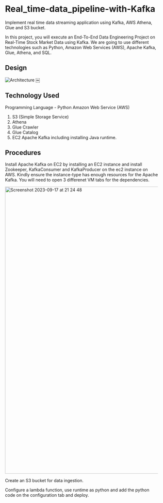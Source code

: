 # Real_time-data_pipeline-with-Kafka
Implement real time data streaming application using Kafka, AWS Athena, Glue and S3 bucket.



In this project, you will execute an End-To-End Data Engineering Project on Real-Time Stock Market Data using Kafka.
We are going to use different technologies such as Python, Amazon Web Services (AWS), Apache Kafka, Glue, Athena, and SQL.

## Design

![Architecture](https://github.com/Mamiololo01/Real_time-data_pipeline-with-Kafka/assets/67044030/4f00a623-8343-47c0-a8e9-708f6d11b220)
￼

## Technology Used
Programming Language - Python
Amazon Web Service (AWS)
1. S3 (Simple Storage Service)
2. Athena
3. Glue Crawler
4. Glue Catalog
5. EC2
Apache Kafka including installing Java runtime.

## Procedures
Install Apache Kafka on EC2 by installing an EC2 instance and install Zookeeper, KafkaConsumer and KafkaProducer on the ec2 instance on AWS. Kindly ensure the instance-type has enough resources for the Apache Kafka. You will need to open 3 differenet VM tabs for the dependencies.

<img width="943" alt="Screenshot 2023-09-17 at 21 24 48" src="https://github.com/Mamiololo01/Real_time-data_pipeline-with-Kafka/assets/67044030/bc437fc4-2468-442a-9f91-e37d674601fb">


Create an S3 bucket for data ingestion.


Configure a lambda function, use runtime as python and add the python code on the configuration tab and deploy.
